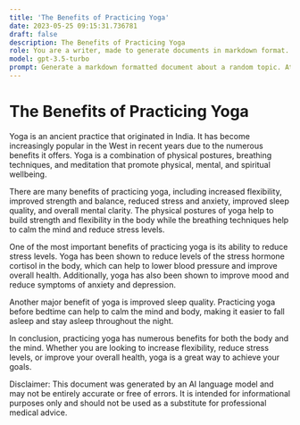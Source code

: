 ```yaml
---
title: 'The Benefits of Practicing Yoga'
date: 2023-05-25 09:15:31.736781
draft: false
description: The Benefits of Practicing Yoga
role: You are a writer, made to generate documents in markdown format. It is very important that all of the documents you generate are in valid markdown format.
model: gpt-3.5-turbo
prompt: Generate a markdown formatted document about a random topic. At the bottom, include a disclaimer explaining that the document was generated by you. The first line of the document should be the title. Make sure that the entire document is in proper markdown format, using a mix of various tags to make the document visually appealing.
---
```


# The Benefits of Practicing Yoga

Yoga is an ancient practice that originated in India. It has become increasingly popular in the West in recent years due to the numerous benefits it offers. Yoga is a combination of physical postures, breathing techniques, and meditation that promote physical, mental, and spiritual wellbeing.

There are many benefits of practicing yoga, including increased flexibility, improved strength and balance, reduced stress and anxiety, improved sleep quality, and overall mental clarity. The physical postures of yoga help to build strength and flexibility in the body while the breathing techniques help to calm the mind and reduce stress levels.

One of the most important benefits of practicing yoga is its ability to reduce stress levels. Yoga has been shown to reduce levels of the stress hormone cortisol in the body, which can help to lower blood pressure and improve overall health. Additionally, yoga has also been shown to improve mood and reduce symptoms of anxiety and depression.

Another major benefit of yoga is improved sleep quality. Practicing yoga before bedtime can help to calm the mind and body, making it easier to fall asleep and stay asleep throughout the night.

In conclusion, practicing yoga has numerous benefits for both the body and the mind. Whether you are looking to increase flexibility, reduce stress levels, or improve your overall health, yoga is a great way to achieve your goals.

Disclaimer: This document was generated by an AI language model and may not be entirely accurate or free of errors. It is intended for informational purposes only and should not be used as a substitute for professional medical advice.